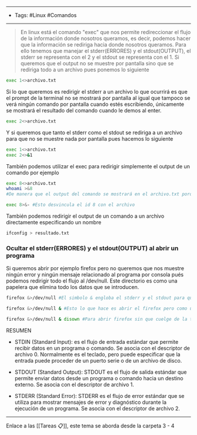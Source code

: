 ----
- Tags: #Linux #Comandos  
----

> En linux está el comando "exec" que nos permite redireccionar el flujo de la información donde nosotros queramos, es decir, podemos hacer que la información se rediriga hacia donde nosotros queramos.
   Para ello tenemos que manejar el stderr(ERRORES)  y el stdout(OUTPUT), el stderr se representa con el 2 y el stdout se representa con el 1.
   Si queremos que el output no se muestre por pantalla sino que se rediriga todo a un archivo pues ponemos lo siguiente

```bash
exec 1<>archivo.txt
```

Si lo que queremos es redirigir el stderr a un archivo lo que ocurrirá es que el prompt de la terminal no se mostrará por pantalla al igual que tampoco se verá ningún comando por pantalla cuando estés escribiendo, únicamente se mostrará el resultado del comando cuando le demos al enter.
```bash
exec 2<>archivo.txt
```

Y si queremos que tanto el stderr como el stdout se rediriga a un archivo para que no se muestre nada por pantalla pues hacemos lo siguiente
```bash
exec 1<>archivo.txt
exec 2<>&1
```

También podemos utilizar el exec para redirigir simplemente el output de un comando por ejemplo
```bash
exec 8<>archivo.txt
whoami >&8 
#De manera que el output del comando se mostrará en el archivo.txt porque apunta al id 8 que este a su     vez apunta al archivo.txt

exec 8>&- #Esto desvincula el id 8 con el archivo
```

También podemos redirigir el output de un comando a un archivo directamente especificando un nombre
```bash
ifconfig > resultado.txt
```

### Ocultar el stderr(ERRORES) y el stdout(OUTPUT) al abrir un programa
Si queremos abrir por ejemplo firefox pero no queremos que nos muestre ningún error y ningún mensaje relacionado al programa por consola pués podemos redirigir todo el flujo al /dev/null. Este directorio es como una papelera que elimina todo los datos que se introducen.
```bash
firefox &>/dev/null #El simbolo & engloba el stderr y el stdout para que ambos se redirigan al /dev/null

firefox &>/dev/null & #Esto lo que hace es abrir el firefox pero como un proceso hijo, que cuelga de la terminal por lo que si cerramos también se cerraría el navegador.

firefox &>/dev/null & disown #Para abrir firefox sin que cuelge de la terminal le ponemos al final un disown y ya si podrías cerrar la terminal.
```

RESUMEN
- STDIN (Standard Input): es el flujo de entrada estándar que permite recibir datos en un programa o comando. Se asocia  con el descriptor de archivo 0. Normalmente es el teclado, pero puede especificar que la entrada puede proceder de un puerto serie o de un archivo de disco.
    
- STDOUT (Standard Output): STDOUT es el flujo de salida estándar que permite enviar datos desde un programa o comando hacia un destino externo. Se asocia con el descriptor de archivo 1.
    
- STDERR (Standard Error): STDERR es el flujo de error estándar que se utiliza para mostrar mensajes de error y diagnóstico durante la ejecución de un programa. Se asocia  con el descriptor de archivo 2.


-----
Enlace a las [[Tareas 📋]], este tema se aborda desde la carpeta 3 - 4